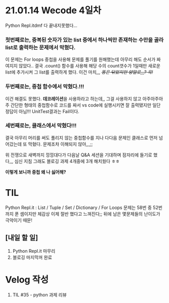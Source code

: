 # 21.01.14 Wecode 4일차
Python Repl.itdmf 다 끝내지못했다...

### 첫번째로는, 중복된 숫자가 있는 list 중에서 하나씩만 존재하는 수만을 골라 list로 출력하는 문제에서 막혔다.
이 문제는 For loops 중첩을 사용해 문제를 풀기를 원해했는데 아무리 해도 순서가 짜여지지 않았다..
결국 .count() 함수를 사용해 해당 수의 count갯수가 1일때만 새로운 list에 추가시켜 그 list를 출력하게 했다. 이건 마치,,, ~~_똥은 닦았지만 양말로,,,? 윽!_~~

### 두번째로는, 중첩 함수에서 막혔다.!!!
이건 해결도 못했다. **데코레이션**을 사용하라고 하는데,,
그걸 사용하지 않고 아주아주아주 간단한 형태의 중첩함수로 코드를 짜서 vs code에 실행시키면 잘 출력됐지만 일단 정답이 아님!!! UnitTest결과는 Fail이다.

### 세번째로는, 클래스에서 막혔다!!!
결국 아무리 머리를 써도 풀리지 않는 중첩함수를 지나 다다음 문제인 클래스로 먼저 넘어갔는데 또 막혔다.
문제조차 이해되지 않아,,,;;

위 전쟁으로 새벽까지 낑낑대다가 다음날 Q&A 세션을 기대하며 잠자리에 들기로 했다,,, 심신 지침
그래도 블로깅 과제 4개중에 3개 해치웠다 ㅎㅎ

**이렇게 보니까 중첩 왜 나 싫어해?**

# TIL
Python Repl.it : List / Tuple / Set / Dictionary / For Loops
문제는 58번 중 52번까지 푼 셈이지만 체감상 이제 절반 했다고 느껴진다;; 뒤에 남은 몇문제들의 난이도가 극악이기 때문!

## [내일 할 일]
1. Python Repl.it 마무리
2. 블로깅 마지막꺼 완료

# Velog 작성
1. TIL #35 - python 과제 리뷰
